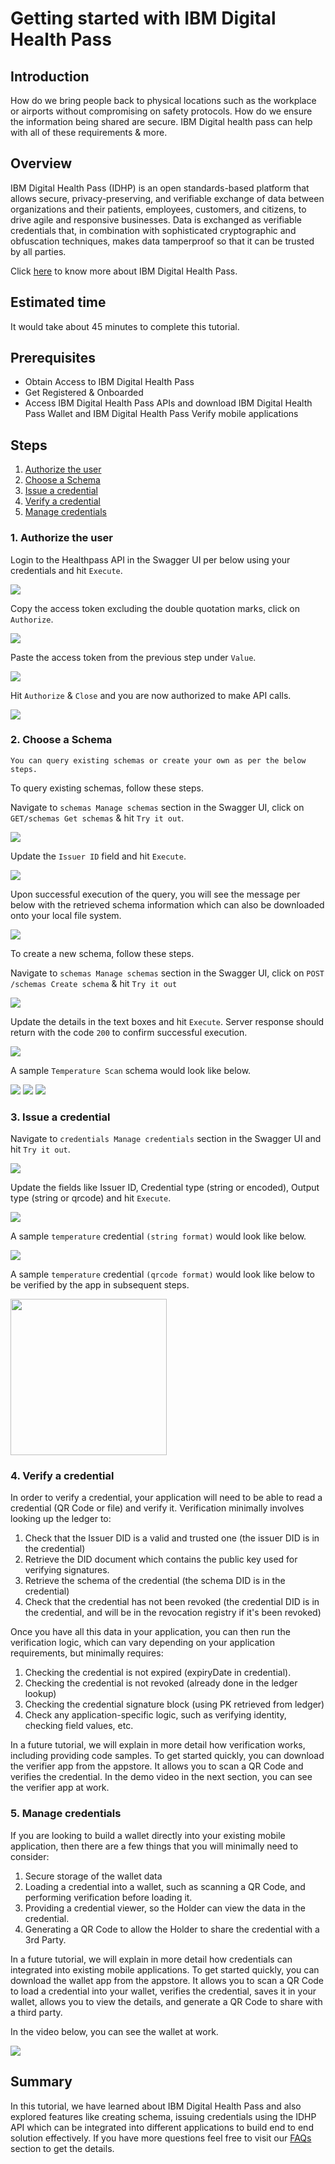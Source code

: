# Getting started with IBM Digital Health Pass


## Introduction

How do we bring people back to physical locations such as the workplace or airports without compromising on safety protocols. How do we ensure the information being shared are secure. IBM Digital health pass can help with all of these requirements & more.


## Overview

IBM Digital Health Pass (IDHP) is an open standards-based platform that allows secure, privacy-preserving, and verifiable exchange of data between organizations and their patients, employees, customers, and citizens, to drive agile and responsive businesses. Data is exchanged as verifiable credentials that, in combination with sophisticated cryptographic and obfuscation techniques, makes data tamperproof so that it can be trusted by all parties.

Click [here](https://www.ibm.com/products/digital-health-pass) to know more about IBM Digital Health Pass.


## Estimated time

It would take about 45 minutes to complete this tutorial.


## Prerequisites 

*	Obtain Access to IBM Digital Health Pass
*	Get Registered & Onboarded
*	Access IBM Digital Health Pass APIs and download IBM Digital Health Pass Wallet and IBM  Digital Health Pass Verify mobile applications


## Steps

1. [Authorize the user](#1-authorize-the-user)
1. [Choose a Schema](#2-choose-a-schema )
1. [Issue a credential](#3-issue-a-credential)
1. [Verify a credential](#4-verify-a-credential)
1. [Manage credentials](#5-manage-credentials)


### 1. Authorize the user

Login to the Healthpass API in the Swagger UI per below using your credentials and hit `Execute`.

![](https://github.ibm.com/sharrkum/getting-started-with-ibm-digital-health-pass/blob/master/images/login-hp-api.png)

Copy the access token excluding the double quotation marks, click on `Authorize`.

![](https://github.ibm.com/sharrkum/getting-started-with-ibm-digital-health-pass/blob/master/images/authorize.png)

Paste the access token from the previous step under `Value`.

![](https://github.ibm.com/sharrkum/getting-started-with-ibm-digital-health-pass/blob/master/images/access-token.png)

Hit `Authorize` & `Close` and you are now authorized to make API calls.

![](https://github.ibm.com/sharrkum/getting-started-with-ibm-digital-health-pass/blob/master/images/authorized.png)


###  2. Choose a Schema

`You can query existing schemas or create your own as per the below steps.`

To query existing schemas, follow these steps.

Navigate to `schemas Manage schemas` section in the Swagger UI, click on `GET/schemas Get schemas` & hit `Try it out`.

![](https://github.ibm.com/sharrkum/getting-started-with-ibm-digital-health-pass/blob/master/images/query-sch.png)

Update the `Issuer ID` field and hit `Execute`.

![](https://github.ibm.com/sharrkum/getting-started-with-ibm-digital-health-pass/blob/master/images/get-sch.png)

Upon successful execution of the query, you will see the message per below with the retrieved schema information which can also be downloaded onto your local file system.

![](https://github.ibm.com/sharrkum/getting-started-with-ibm-digital-health-pass/blob/master/images/retrieved-sch.png)

To create a new schema, follow these steps.

Navigate to `schemas Manage schemas` section in the Swagger UI, click on `POST /schemas Create schema` & hit `Try it out`

![](https://github.ibm.com/sharrkum/getting-started-with-ibm-digital-health-pass/blob/master/images/schemas.png)

Update the details in the text boxes and hit `Execute`. Server response should return with the code `200` to confirm successful execution. 

![](https://github.ibm.com/sharrkum/getting-started-with-ibm-digital-health-pass/blob/master/images/schema-created.png)

A sample `Temperature Scan` schema would look like below.

![](https://github.ibm.com/sharrkum/getting-started-with-ibm-digital-health-pass/blob/master/images/get-sch-1.png)
![](https://github.ibm.com/sharrkum/getting-started-with-ibm-digital-health-pass/blob/master/images/get-sch-2.png)
![](https://github.ibm.com/sharrkum/getting-started-with-ibm-digital-health-pass/blob/master/images/get-sch-3.png)


### 3. Issue a credential


Navigate to `credentials Manage credentials` section in the Swagger UI and hit `Try it out`.

![](https://github.ibm.com/sharrkum/getting-started-with-ibm-digital-health-pass/blob/master/images/cred.png)

Update the fields like Issuer ID, Credential type (string or encoded), Output type (string or qrcode) and hit `Execute`.

![](https://github.ibm.com/sharrkum/getting-started-with-ibm-digital-health-pass/blob/master/images/cred-execute.png)

A sample `temperature` credential `(string format)` would look like below.

![](https://github.ibm.com/sharrkum/getting-started-with-ibm-digital-health-pass/blob/master/images/temp-cred.png)

A sample `temperature` credential `(qrcode format)` would look like below to be verified by the app in subsequent steps.

<img src="https://github.ibm.com/sharrkum/getting-started-with-ibm-digital-health-pass/blob/master/images/cred-qrcode.png" width="250" height="250">


### 4. Verify a credential

In order to verify a credential, your application will need to be able to read a credential (QR Code or file) and verify it. Verification minimally involves looking up the ledger to: 
1) Check that the Issuer DID is a valid and trusted one (the issuer DID is in the credential) 
2) Retrieve the DID document which contains the public key used for verifying signatures.
3) Retrieve the schema of the credential (the schema DID is in the credential)
4) Check that the credential has not been revoked (the credential DID is in the credential, and will be in the revocation registry if it's been revoked)

Once you have all this data in your application, you can then run the verification logic, which can vary depending on your application requirements, but minimally requires:
1) Checking the credential is not expired (expiryDate in credential).
2) Checking the credential is not revoked (already done in the ledger lookup)
3) Checking the credential signature block (using PK retrieved from ledger)
4) Check any application-specific logic, such as verifying identity, checking field values, etc.

In a future tutorial, we will explain in more detail how verification works, including providing code samples. To get started quickly, you can download the verifier app from the appstore. It allows you to scan a QR Code and verifies the credential. In the demo video in the next section, you can see the verifier app at work.

### 5. Manage credentials 

If you are looking to build a wallet directly into your existing mobile application, then there are a few things that you will minimally need to consider:
1) Secure storage of the wallet data
2) Loading a credential into a wallet, such as scanning a QR Code, and performing verification before loading it.
3) Providing a credential viewer, so the Holder can view the data in the credential.
4) Generating a QR Code to allow the Holder to share the credential with a 3rd Party.

In a future tutorial, we will explain in more detail how credentials can integrated into existing mobile applications. To get started quickly, you can download the wallet app from the appstore. It allows you to scan a QR Code to load a credential into your wallet, verifies the credential, saves it in your wallet, allows you to view the details, and generate a QR Code to share with a third party. 

In the video below, you can see the wallet at work.

[![](http://img.youtube.com/vi/Jr0rGjJhjL0/0.jpg)](https://youtu.be/Jr0rGjJhjL0)


## Summary

In this tutorial, we have learned about IBM Digital Health Pass and also explored features like creating schema, issuing credentials using the IDHP API which can be integrated into different applications to build end to end solution effectively. If you have more questions feel free to visit our [FAQs](https://github.ibm.com/sharrkum/getting-started-with-ibm-digital-health-pass/blob/master/FAQs.md) section to get the details. 

